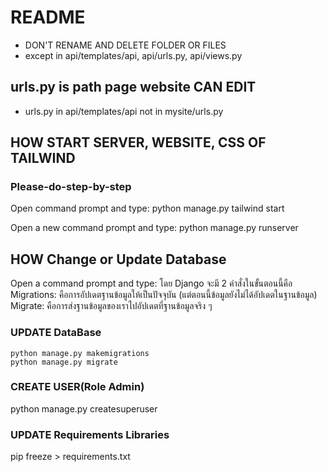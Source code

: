 # README

- DON'T RENAME AND DELETE FOLDER OR FILES
- except in api/templates/api, api/urls.py, api/views.py

## urls.py is path page website CAN EDIT

- urls.py in api/templates/api not in mysite/urls.py

## HOW START SERVER, WEBSITE, CSS OF TAILWIND

### Please-do-step-by-step

Open command prompt and type:
    python manage.py tailwind start

Open a new command prompt and type:
    python manage.py runserver

## HOW Change or Update Database

Open a command prompt and type:
    โดย Django จะมี 2 คำสั่งในขั้นตอนนี้คือ
        Migrations: คือการอัปเดตฐานข้อมูลให้เป็นปัจจุบัน (แต่ตอนนี้ข้อมูลยังไม่ได้อัปเดตในฐานข้อมูล)
        Migrate: คือการส่งฐานข้อมูลของเราไปอัปเดตที่ฐานข้อมูลจริง ๆ

### UPDATE DataBase

    python manage.py makemigrations
    python manage.py migrate

### CREATE USER(Role Admin)

python manage.py createsuperuser

### UPDATE Requirements Libraries

pip freeze > requirements.txt

